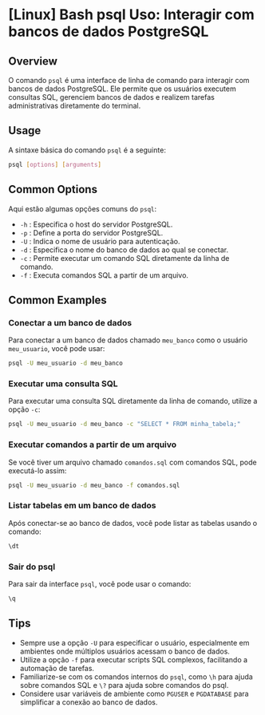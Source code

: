 # [Linux] Bash psql Uso: Interagir com bancos de dados PostgreSQL

## Overview
O comando `psql` é uma interface de linha de comando para interagir com bancos de dados PostgreSQL. Ele permite que os usuários executem consultas SQL, gerenciem bancos de dados e realizem tarefas administrativas diretamente do terminal.

## Usage
A sintaxe básica do comando `psql` é a seguinte:

```bash
psql [options] [arguments]
```

## Common Options
Aqui estão algumas opções comuns do `psql`:

- `-h` : Especifica o host do servidor PostgreSQL.
- `-p` : Define a porta do servidor PostgreSQL.
- `-U` : Indica o nome de usuário para autenticação.
- `-d` : Especifica o nome do banco de dados ao qual se conectar.
- `-c` : Permite executar um comando SQL diretamente da linha de comando.
- `-f` : Executa comandos SQL a partir de um arquivo.

## Common Examples

### Conectar a um banco de dados
Para conectar a um banco de dados chamado `meu_banco` como o usuário `meu_usuario`, você pode usar:

```bash
psql -U meu_usuario -d meu_banco
```

### Executar uma consulta SQL
Para executar uma consulta SQL diretamente da linha de comando, utilize a opção `-c`:

```bash
psql -U meu_usuario -d meu_banco -c "SELECT * FROM minha_tabela;"
```

### Executar comandos a partir de um arquivo
Se você tiver um arquivo chamado `comandos.sql` com comandos SQL, pode executá-lo assim:

```bash
psql -U meu_usuario -d meu_banco -f comandos.sql
```

### Listar tabelas em um banco de dados
Após conectar-se ao banco de dados, você pode listar as tabelas usando o comando:

```sql
\dt
```

### Sair do psql
Para sair da interface `psql`, você pode usar o comando:

```sql
\q
```

## Tips
- Sempre use a opção `-U` para especificar o usuário, especialmente em ambientes onde múltiplos usuários acessam o banco de dados.
- Utilize a opção `-f` para executar scripts SQL complexos, facilitando a automação de tarefas.
- Familiarize-se com os comandos internos do `psql`, como `\h` para ajuda sobre comandos SQL e `\?` para ajuda sobre comandos do psql.
- Considere usar variáveis de ambiente como `PGUSER` e `PGDATABASE` para simplificar a conexão ao banco de dados.